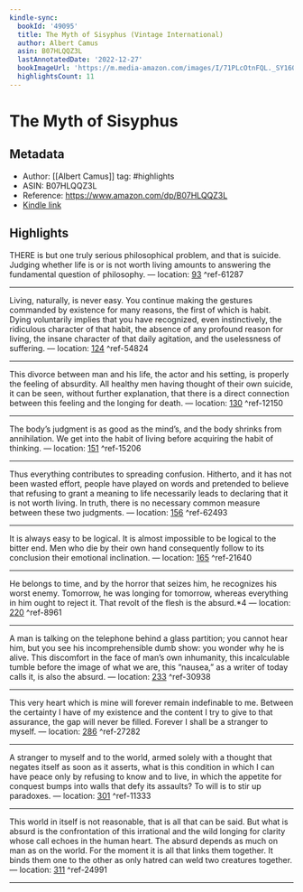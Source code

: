 ```yaml
---
kindle-sync:
  bookId: '49095'
  title: The Myth of Sisyphus (Vintage International)
  author: Albert Camus
  asin: B07HLQQZ3L
  lastAnnotatedDate: '2022-12-27'
  bookImageUrl: 'https://m.media-amazon.com/images/I/71PLcOtnFQL._SY160.jpg'
  highlightsCount: 11
---
```

# The Myth of Sisyphus

## Metadata

* Author: [[Albert Camus]]
tag: #highlights
* ASIN: B07HLQQZ3L
* Reference: https://www.amazon.com/dp/B07HLQQZ3L
* [Kindle link](kindle://book?action=open&asin=B07HLQQZ3L)

## Highlights

THERE is but one truly serious philosophical problem, and that is suicide. Judging whether life is or is not worth living amounts to answering the fundamental question of philosophy. — location: [93](kindle://book?action=open&asin=B07HLQQZ3L&location=93) ^ref-61287

---
Living, naturally, is never easy. You continue making the gestures commanded by existence for many reasons, the first of which is habit. Dying voluntarily implies that you have recognized, even instinctively, the ridiculous character of that habit, the absence of any profound reason for living, the insane character of that daily agitation, and the uselessness of suffering. — location: [124](kindle://book?action=open&asin=B07HLQQZ3L&location=124) ^ref-54824

---
This divorce between man and his life, the actor and his setting, is properly the feeling of absurdity. All healthy men having thought of their own suicide, it can be seen, without further explanation, that there is a direct connection between this feeling and the longing for death. — location: [130](kindle://book?action=open&asin=B07HLQQZ3L&location=130) ^ref-12150

---
The body’s judgment is as good as the mind’s, and the body shrinks from annihilation. We get into the habit of living before acquiring the habit of thinking. — location: [151](kindle://book?action=open&asin=B07HLQQZ3L&location=151) ^ref-15206

---
Thus everything contributes to spreading confusion. Hitherto, and it has not been wasted effort, people have played on words and pretended to believe that refusing to grant a meaning to life necessarily leads to declaring that it is not worth living. In truth, there is no necessary common measure between these two judgments. — location: [156](kindle://book?action=open&asin=B07HLQQZ3L&location=156) ^ref-62493

---
It is always easy to be logical. It is almost impossible to be logical to the bitter end. Men who die by their own hand consequently follow to its conclusion their emotional inclination. — location: [165](kindle://book?action=open&asin=B07HLQQZ3L&location=165) ^ref-21640

---
He belongs to time, and by the horror that seizes him, he recognizes his worst enemy. Tomorrow, he was longing for tomorrow, whereas everything in him ought to reject it. That revolt of the flesh is the absurd.*4 — location: [220](kindle://book?action=open&asin=B07HLQQZ3L&location=220) ^ref-8961

---
A man is talking on the telephone behind a glass partition; you cannot hear him, but you see his incomprehensible dumb show: you wonder why he is alive. This discomfort in the face of man’s own inhumanity, this incalculable tumble before the image of what we are, this “nausea,” as a writer of today calls it, is also the absurd. — location: [233](kindle://book?action=open&asin=B07HLQQZ3L&location=233) ^ref-30938

---
This very heart which is mine will forever remain indefinable to me. Between the certainty I have of my existence and the content I try to give to that assurance, the gap will never be filled. Forever I shall be a stranger to myself. — location: [286](kindle://book?action=open&asin=B07HLQQZ3L&location=286) ^ref-27282

---
A stranger to myself and to the world, armed solely with a thought that negates itself as soon as it asserts, what is this condition in which I can have peace only by refusing to know and to live, in which the appetite for conquest bumps into walls that defy its assaults? To will is to stir up paradoxes. — location: [301](kindle://book?action=open&asin=B07HLQQZ3L&location=301) ^ref-11333

---
This world in itself is not reasonable, that is all that can be said. But what is absurd is the confrontation of this irrational and the wild longing for clarity whose call echoes in the human heart. The absurd depends as much on man as on the world. For the moment it is all that links them together. It binds them one to the other as only hatred can weld two creatures together. — location: [311](kindle://book?action=open&asin=B07HLQQZ3L&location=311) ^ref-24991

---
